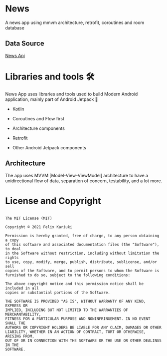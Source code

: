 # News
A news app using mmvm architecture, retrofit, coroutines and room database


## Data Source

[News Api](https://newsapi.org)

# Libraries and tools 🛠

News App uses libraries and tools used to build Modern Android application, mainly part of Android Jetpack 🚀

* Kotlin  

* Coroutines and Flow first

* Architecture components

* Retrofit

* Other Android Jetpack components

## Architecture

The app uses MVVM [Model-View-ViewModel] architecture to have a unidirectional flow of data, separation of concern, testability, and a lot more.

# License and Copyright

```text

The MIT License (MIT)

Copyright © 2021 Felix Kariuki

Permission is hereby granted, free of charge, to any person obtaining a copy
of this software and associated documentation files (the "Software"), to deal
in the Software without restriction, including without limitation the rights
to use, copy, modify, merge, publish, distribute, sublicense, and/or sell
copies of the Software, and to permit persons to whom the Software is
furnished to do so, subject to the following conditions:

The above copyright notice and this permission notice shall be included in all
copies or substantial portions of the Software.

THE SOFTWARE IS PROVIDED "AS IS", WITHOUT WARRANTY OF ANY KIND, EXPRESS OR
IMPLIED, INCLUDING BUT NOT LIMITED TO THE WARRANTIES OF MERCHANTABILITY,
FITNESS FOR A PARTICULAR PURPOSE AND NONINFRINGEMENT. IN NO EVENT SHALL THE
AUTHORS OR COPYRIGHT HOLDERS BE LIABLE FOR ANY CLAIM, DAMAGES OR OTHER
LIABILITY, WHETHER IN AN ACTION OF CONTRACT, TORT OR OTHERWISE, ARISING FROM,
OUT OF OR IN CONNECTION WITH THE SOFTWARE OR THE USE OR OTHER DEALINGS IN THE
SOFTWARE.
```
